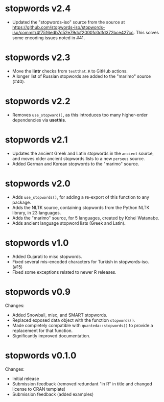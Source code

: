 stopwords v2.4
==============
* Updated the "stopwords-iso" source from the source at  https://github.com/stopwords-iso/stopwords-iso/commit/4f7516edb7c52e79dcf2000fc0dfd372bce427cc.  This solves some encoding issues noted in #41.

stopwords v2.3
==============
* Move the **lintr** checks from `testthat.R` to GitHub actions.
* A longer list of Russian stopwords are added to the "marimo" source (#40).

stopwords v2.2
==============
* Removes `use_stopword()`, as this introduces too many higher-order dependencies via **usethis**.

stopwords v2.1
==============
* Updates the ancient Greek and Latin stopwords in the `ancient` source, and moves older ancient stopwords lists to a new `perseus` source.
* Added German and Korean stopwords to the "marimo" source.

stopwords v2.0
==============
* Adds `use_stopwords()`, for adding a re-export of this function to any package.
* Adds the NLTK source, containing stopwords from the Python NLTK library, in 23
  languages.
* Adds the "marimo" source, for 5 languages, created by Kohei Watanabe.
* Adds ancient language stopword lists (Greek and Latin).

stopwords v1.0
==============
* Added Gujarati to misc stopwords.
* Fixed several mis-encoded characters for Turkish in stopwords-iso. (#15)
* Fixed some exceptions related to newer R releases.

stopwords v0.9
==============

Changes:
* Added Snowball, misc, and SMART stopwords.
* Replaced exposed data object with the function `stopwords()`.
* Made completely compatible with `quanteda::stopwords()` to provide a replacement for that function.
* Significantly improved documentation.

stopwords v0.1.0
==============

Changes:

* Initial release
* Submission feedback (removed redundant "in R" in title and changed license to CRAN template)
* Submission feedback (added examples)
